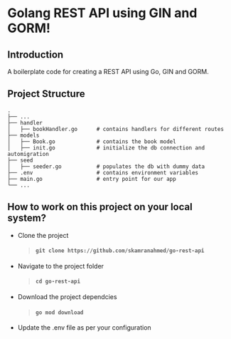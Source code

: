 # Golang REST API using GIN and GORM!
## Introduction
A boilerplate code for creating a REST API using Go, GIN and GORM. 
##  Project Structure
    .
    ├── ...
    ├── handler
    │   ├── bookHandler.go      # contains handlers for different routes
    ├── models                  
    │   ├── Book.go             # contains the book model
    │   ├── init.go             # initialize the db connection and automigration
    ├── seed             
    │   ├── seeder.go           # populates the db with dummy data
    ├── .env                    # contains environment variables
    ├── main.go                 # entry point for our app
    └── ...


## How to work on this project on your local system?
- Clone the project
	> #### `git clone https://github.com/skamranahmed/go-rest-api`
- Navigate to the project folder
    > #### `cd go-rest-api`
- Download the project dependcies
    > #### `go mod download`
- Update the .env file as per your configuration